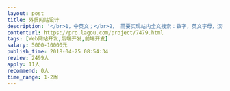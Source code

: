 ```yaml
---                
layout: post       
title: 外贸网站设计           
description: '</br>1，中英文；</br>2， 需要实现站内全文搜索：数字，英文字母，汉字等；</br>3，网站需要凸出“搜索”和“联系我们”的醒目设置；</br>4， 产品图片约100张；</br>5，首页的产品下拉菜单产品大类约20种；</br>6，手机上浏览自适应。</br>7， 请推荐响应速度快，稳定的国际服务器。</br></br>参考网站：https://www.molex.com/molex/home</br>'     
contenturl: https://pro.lagou.com/project/7479.html      
tags: [Web网站开发,后端开发,前端开发]            
salary: 5000-10000元          
publish_time: 2018-04-25 08:54:34         
review: 2499人                   
apply: 11人                   
recommend: 0人                   
time_range: 1-2周              
---                 
```

